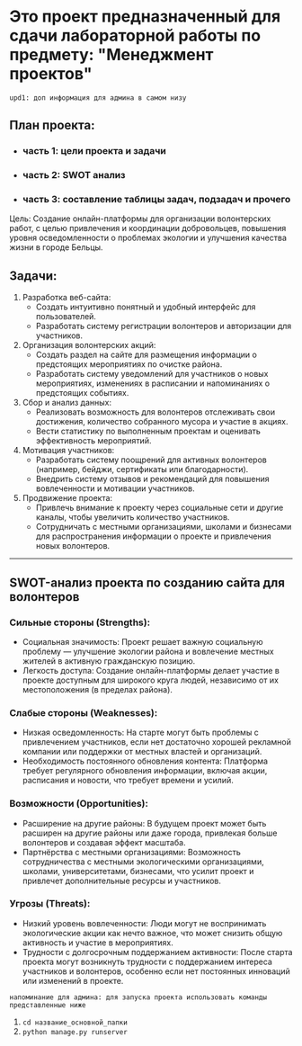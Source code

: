 # Это проект предназначенный для сдачи лабораторной работы по предмету: "Менеджмент проектов"

`upd1: доп информация для админа в самом низу`

## План проекта:

- ### часть 1: цели проекта и задачи
- ### часть 2: SWOT анализ
- ### часть 3: составление таблицы задач, подзадач и прочего

Цель: Создание онлайн-платформы для организации волонтерских работ, с целью привлечения и координации добровольцев, повышения уровня осведомленности о проблемах экологии и улучшения качества жизни в городе Бельцы.

## Задачи:
1. Разработка веб-сайта:
    - Создать интуитивно понятный и удобный интерфейс для пользователей.
    - Разработать систему регистрации волонтеров и авторизации для участников.
2. Организация волонтерских акций:
    - Создать раздел на сайте для размещения информации о предстоящих мероприятиях по очистке района.
    - Разработать систему уведомлений для участников о новых мероприятиях, изменениях в расписании и напоминаниях о предстоящих событиях.
3. Сбор и анализ данных:
    - Реализовать возможность для волонтеров отслеживать свои достижения, количество собранного мусора и участие в акциях.
    - Вести статистику по выполненным проектам и оценивать эффективность мероприятий.
4. Мотивация участников:
    - Разработать систему поощрений для активных волонтеров (например, бейджи, сертификаты или благодарности).
    - Внедрить систему отзывов и рекомендаций для повышения вовлеченности и мотивации участников.
5. Продвижение проекта:
    - Привлечь внимание к проекту через социальные сети и другие каналы, чтобы увеличить количество участников.
    - Сотрудничать с местными организациями, школами и бизнесами для распространения информации о проекте и привлечения новых волонтеров.

---

## SWOT-анализ проекта по созданию сайта для волонтеров

### Сильные стороны (Strengths):
- Социальная значимость: Проект решает важную социальную проблему — улучшение экологии района и вовлечение местных жителей в активную гражданскую позицию.
- Легкость доступа: Создание онлайн-платформы делает участие в проекте доступным для широкого круга людей, независимо от их местоположения (в пределах района).

### Слабые стороны (Weaknesses):
- Низкая осведомленность: На старте могут быть проблемы с привлечением участников, если нет достаточно хорошей рекламной компании или поддержки от местных властей и организаций.
- Необходимость постоянного обновления контента: Платформа требует регулярного обновления информации, включая акции, расписания и новости, что требует времени и усилий.

### Возможности (Opportunities):
- Расширение на другие районы: В будущем проект может быть расширен на другие районы или даже города, привлекая больше волонтеров и создавая эффект масштаба.
- Партнёрства с местными организациями: Возможность сотрудничества с местными экологическими организациями, школами, университетами, бизнесами, что усилит проект и привлечет дополнительные ресурсы и участников.

### Угрозы (Threats):
- Низкий уровень вовлеченности: Люди могут не воспринимать экологические акции как нечто важное, что может снизить общую активность и участие в мероприятиях.
- Трудности с долгосрочным поддержанием активности: После старта проекта могут возникнуть трудности с поддержанием интереса участников и волонтеров, особенно если нет постоянных инноваций или изменений в проекте.

`напоминание для админа: для запуска проекта использовать команды представленные ниже`
1. `cd название_основной_папки`
2. `python manage.py runserver`